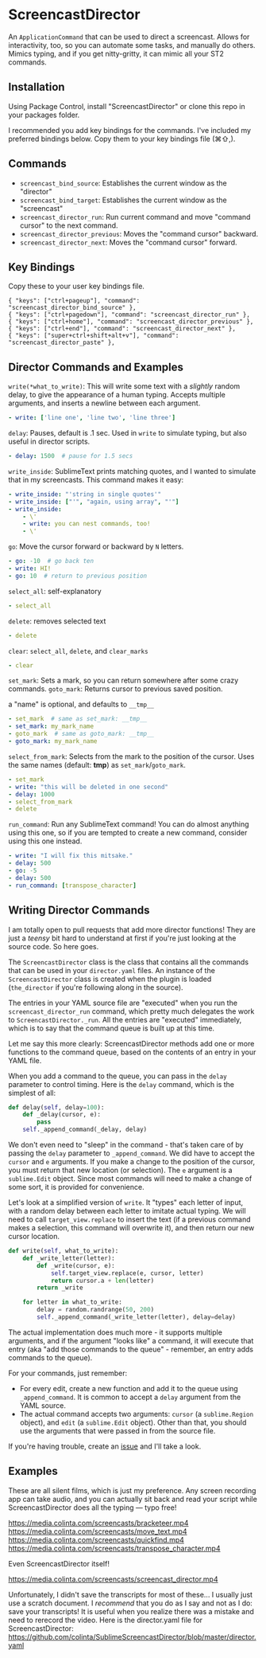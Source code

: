 ScreencastDirector
==================

An `ApplicationCommand` that can be used to direct a screencast.  Allows for interactivity, too, so
you can automate some tasks, and manually do others.  Mimics typing, and if you get nitty-gritty,
it can mimic all your ST2 commands.

Installation
------------

Using Package Control, install "ScreencastDirector" or clone this repo in your packages folder.

I recommended you add key bindings for the commands. I've included my preferred bindings below.
Copy them to your key bindings file (⌘⇧,).

Commands
--------

* `screencast_bind_source`: Establishes the current window as the "director"
* `screencast_bind_target`: Establishes the current window as the "screencast"
* `screencast_director_run`: Run current command and move "command cursor" to the next command.
* `screencast_director_previous`: Moves the "command cursor" backward.
* `screencast_director_next`: Moves the "command cursor" forward.

Key Bindings
------------

Copy these to your user key bindings file.

<!-- keybindings start -->
    { "keys": ["ctrl+pageup"], "command": "screencast_director_bind_source" },
    { "keys": ["ctrl+pagedown"], "command": "screencast_director_run" },
    { "keys": ["ctrl+home"], "command": "screencast_director_previous" },
    { "keys": ["ctrl+end"], "command": "screencast_director_next" },
    { "keys": ["super+ctrl+shift+alt+v"], "command": "screencast_director_paste" },
<!-- keybindings stop -->

Director Commands and Examples
------------------------------

`write(*what_to_write)`: This will write some text with a *slightly* random
delay, to give the appearance of a human typing.  Accepts multiple arguments,
and inserts a newline between each argument.

```yaml
- write: ['line one', 'line two', 'line three']
```

`delay`: Pauses, default is .1 sec.  Used in `write` to simulate typing, but
  also useful in director scripts.

```yaml
- delay: 1500  # pause for 1.5 secs
```

`write_inside`: SublimeText prints matching quotes, and I wanted to simulate
  that in my screencasts.  This command makes it easy:

```yaml
- write_inside: "'string in single quotes'"
- write_inside: ["'", "again, using array", "'"]
- write_inside:
    - \'
    - write: you can nest commands, too!
    - \'
```

`go`: Move the cursor forward or backward by `N` letters.

```yaml
- go: -10  # go back ten
- write: HI!
- go: 10  # return to previous position
```

`select_all`: self-explanatory

```yaml
- select_all
```

`delete`: removes selected text

```yaml
- delete
```

`clear`: `select_all`, `delete`, and `clear_marks`

```yaml
- clear
```

`set_mark`: Sets a mark, so you can return somewhere after some crazy commands.
`goto_mark`: Returns cursor to previous saved position.

a "name" is optional, and defaults to `__tmp__`

```yaml
- set_mark  # same as set_mark: __tmp__
- set_mark: my_mark_name
- goto_mark  # same as goto_mark: __tmp__
- goto_mark: my_mark_name
```

`select_from_mark`: Selects from the mark to the position of the cursor.  Uses
the same names (default: __tmp__) as `set_mark`/`goto_mark`.

```yaml
- set_mark
- write: "this will be deleted in one second"
- delay: 1000
- select_from_mark
- delete
```

`run_command`: Run any SublimeText command!  You can do almost anything using
this one, so if you are tempted to create a new command, consider using this one
instead.

```yaml
- write: "I will fix this mitsake."
- delay: 500
- go: -5
- delay: 500
- run_command: [transpose_character]
```

Writing Director Commands
-------------------------

I am totally open to pull requests that add more director functions!  They are
just a *teensy* bit hard to understand at first if you're just looking at the
source code.  So here goes.

The `ScreencastDirector` class is the class that contains all the commands that
can be used in your `director.yaml` files.  An instance of the
`ScreencastDirector` class is created when the plugin is loaded (`the_director`
if you're following along in the source).

The entries in your YAML source file are "executed" when you run the
`screencast_director_run` command, which pretty much delegates the work to
`ScreencastDirector._run`.  All the entries are "executed" immediately, which is
to say that the command queue is built up at this time.

Let me say this more clearly: ScreencastDirector methods add one or more
functions to the command queue, based on the contents of an entry in your YAML
file.

When you add a command to the queue, you can pass in the `delay` parameter to
control timing.  Here is the `delay` command, which is the simplest of all:

```python
def delay(self, delay=100):
    def _delay(cursor, e):
        pass
    self._append_command(_delay, delay)
```

We don't even need to "sleep" in the command - that's taken care of by passing
the `delay` parameter to `_append_command`.  We did have to accept the `cursor`
and `e` arguments.  If you make a change to the position of the cursor, you must
return that new location (or selection).  The `e` argument is a `sublime.Edit`
object.  Since most commands will need to make a change of some sort, it is
provided for convenience.

Let's look at a simplified version of `write`.  It "types" each letter of input,
with a random delay between each letter to imitate actual typing.  We will need
to call `target_view.replace` to insert the text (if a previous command makes a
selection, this command will overwrite it), and then return our new cursor
location.

```python
def write(self, what_to_write):
    def _write_letter(letter):
        def _write(cursor, e):
            self.target_view.replace(e, cursor, letter)
            return cursor.a + len(letter)
        return _write

    for letter in what_to_write:
        delay = random.randrange(50, 200)
        self._append_command(_write_letter(letter), delay=delay)
```

The actual implementation does much more - it supports multiple arguments, and
if the argument "looks like" a command, it will execute that entry (aka "add
those commands to the queue" - remember, an entry adds commands to the queue).

For your commands, just remember:

- For every edit, create a new function and add it to the queue using
  `_append_command`.  It is common to accept a `delay` argument from the YAML
  source.
- The actual command accepts two arguments: `cursor` (a `sublime.Region`
  object), and `edit` (a `sublime.Edit` object).  Other than that, you
  should use the arguments that were passed in from the source file.

If you're having trouble, create an [issue][] and I'll take a look.

Examples
--------

These are all silent films, which is just my preference.  Any screen recording
app can take audio, and you can actually sit back and read your script while
ScreencastDirector does all the typing — typo free!

<https://media.colinta.com/screencasts/bracketeer.mp4>
<https://media.colinta.com/screencasts/move_text.mp4>
<https://media.colinta.com/screencasts/quickfind.mp4>
<https://media.colinta.com/screencasts/transpose_character.mp4>

Even ScreencastDirector itself!

<https://media.colinta.com/screencasts/screencast_director.mp4>

Unfortunately, I didn't save the transcripts for most of these... I usually just
use a scratch document.  I *recommend* that you do as I say and not as I do:
save your transcripts!  It is useful when you realize there was a mistake and
need to rerecord the video.  Here is the director.yaml file for
ScreencastDirector: <https://github.com/colinta/SublimeScreencastDirector/blob/master/director.yaml>

[issue]: https://github.com/colinta/SublimeScreencastDirector/issues
